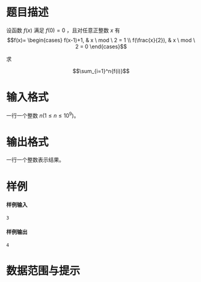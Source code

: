 
# 题目描述

设函数 $f(x)$ 满足 $f(0)=0$ ，且对任意正整数 $x$ 有
$$f(x)=
\begin{cases}
f(x-1)+1, & x \ mod \ 2 =  1 \\
f(\frac{x}{2}), &  x \  mod \ 2 = 0
\end{cases}$$

求

$$\sum_{i=1}^n{f(i)}$$

# 输入格式

一行一个整数 $n(1\leq n \leq 10^9)$。

# 输出格式

一行一个整数表示结果。

# 样例

#### 样例输入

``` plain
3
```

#### 样例输出

``` plain
4
```

# 数据范围与提示



